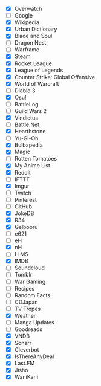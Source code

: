 * [x] Overwatch
* [ ] Google
* [x] Wikipedia
* [x] Urban Dictionary
* [x] Blade and Soul
* [ ] Dragon Nest
* [ ] Warframe
* [x] Steam
* [x] Rocket League
* [x] League of Legends
* [x] Counter Strike: Global Offensive
* [x] World of Warcraft
* [ ] Diablo 3
* [x] Osu!
* [ ] BattleLog
* [ ] Guild Wars 2
* [x] Vindictus
* [ ] Battle.Net
* [x] Hearthstone
* [ ] Yu-Gi-Oh
* [x] Bulbapedia
* [x] Magic
* [ ] Rotten Tomatoes
* [x] My Anime List
* [x] Reddit
* [ ] IFTTT
* [x] Imgur
* [ ] Twitch
* [ ] Pinterest
* [ ] GitHub
* [x] JokeDB
* [x] R34
* [x] Gelbooru
* [ ] e621
* [ ] eH
* [x] nH
* [ ] H.MS
* [x] IMDB
* [ ] Soundcloud
* [ ] Tumblr
* [ ] War Gaming
* [ ] Recipes
* [ ] Random Facts
* [ ] CDJapan
* [ ] TV Tropes
* [x] Weather
* [ ] Manga Updates
* [ ] Goodreads
* [x] VNDB
* [x] Sonarr
* [x] Cleverbot
* [x] IsThereAnyDeal
* [x] Last.FM
* [x] Jisho
* [x] WaniKani